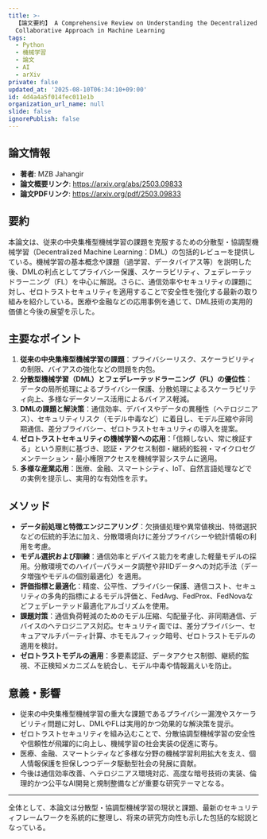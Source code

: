 ```yaml
---
title: >-
  【論文要約】 A Comprehensive Review on Understanding the Decentralized and
  Collaborative Approach in Machine Learning
tags:
  - Python
  - 機械学習
  - 論文
  - AI
  - arXiv
private: false
updated_at: '2025-08-10T06:34:10+09:00'
id: 4d4a4a5f014fec011e1b
organization_url_name: null
slide: false
ignorePublish: false
---
```


## 論文情報

- **著者**: MZB Jahangir
- **論文概要リンク**: https://arxiv.org/abs/2503.09833
- **論文PDFリンク**: https://arxiv.org/pdf/2503.09833

## 要約

本論文は、従来の中央集権型機械学習の課題を克服するための分散型・協調型機械学習（Decentralized Machine Learning：DML）の包括的レビューを提供している。機械学習の基本概念や課題（過学習、データバイアス等）を説明した後、DMLの利点としてプライバシー保護、スケーラビリティ、フェデレーテッドラーニング（FL）を中心に解説。さらに、通信効率やセキュリティの課題に対し、ゼロトラストセキュリティを適用することで安全性を強化する最新の取り組みを紹介している。医療や金融などの応用事例を通じて、DML技術の実用的価値と今後の展望を示した。

## 主要なポイント

1. **従来の中央集権型機械学習の課題**：プライバシーリスク、スケーラビリティの制限、バイアスの強化などの問題を内包。
2. **分散型機械学習（DML）とフェデレーテッドラーニング（FL）の優位性**：データの局所処理によるプライバシー保護、分散処理によるスケーラビリティ向上、多様なデータソース活用によるバイアス軽減。
3. **DMLの課題と解決策**：通信効率、デバイスやデータの異種性（ヘテロジニアス）、セキュリティリスク（モデル中毒など）に着目し、モデル圧縮や非同期通信、差分プライバシー、ゼロトラストセキュリティの導入を提案。
4. **ゼロトラストセキュリティの機械学習への応用**：「信頼しない、常に検証する」という原則に基づき、認証・アクセス制御・継続的監視・マイクロセグメンテーション・最小権限アクセスを機械学習システムに適用。
5. **多様な産業応用**：医療、金融、スマートシティ、IoT、自然言語処理などでの実例を提示し、実用的な有効性を示す。


## メソッド

- **データ前処理と特徴エンジニアリング**：欠損値処理や異常値検出、特徴選択などの伝統的手法に加え、分散環境向けに差分プライバシーや統計情報の利用を考慮。
- **モデル選択および訓練**：通信効率とデバイス能力を考慮した軽量モデルの採用。分散環境でのハイパーパラメータ調整や非IIDデータへの対応手法（データ増強やモデルの個別最適化）を適用。
- **評価指標と最適化**：精度、公平性、プライバシー保護、通信コスト、セキュリティの多角的指標によるモデル評価と、FedAvg、FedProx、FedNovaなどフェデレーテッド最適化アルゴリズムを使用。
- **課題対策**：通信負荷軽減のためのモデル圧縮、勾配量子化、非同期通信、デバイスのヘテロジニアス対応。セキュリティ面では、差分プライバシー、セキュアマルチパーティ計算、ホモモルフィック暗号、ゼロトラストモデルの適用を検討。
- **ゼロトラストモデルの適用**：多要素認証、データアクセス制御、継続的監視、不正検知メカニズムを統合し、モデル中毒や情報漏えいを防止。

## 意義・影響

- 従来の中央集権型機械学習の重大な課題であるプライバシー漏洩やスケーラビリティ問題に対し、DMLやFLは実用的かつ効果的な解決策を提示。
- ゼロトラストセキュリティを組み込むことで、分散協調型機械学習の安全性や信頼性が飛躍的に向上し、機械学習の社会実装の促進に寄与。
- 医療、金融、スマートシティなど多様な分野の機械学習利用拡大を支え、個人情報保護を担保しつつデータ駆動型社会の発展に貢献。
- 今後は通信効率改善、ヘテロジニアス環境対応、高度な暗号技術の実装、倫理的かつ公平なAI開発と規制整備などが重要な研究テーマとなる。

---

全体として、本論文は分散型・協調型機械学習の現状と課題、最新のセキュリティフレームワークを系統的に整理し、将来の研究方向性も示した包括的な総説となっている。

